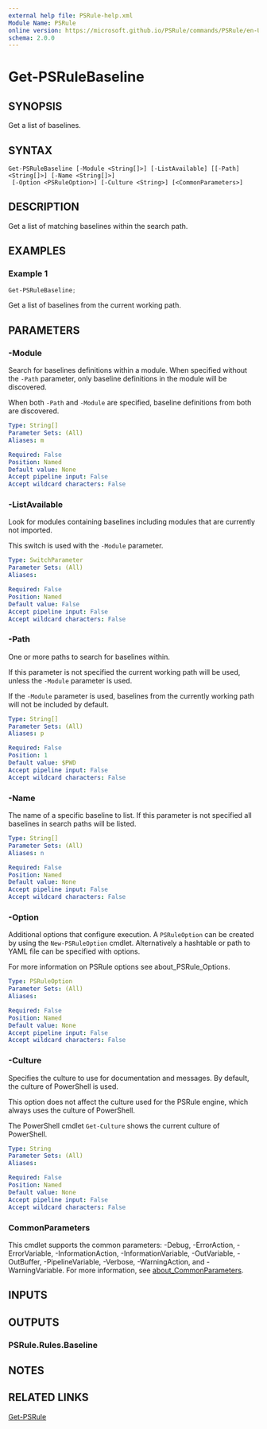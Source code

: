 ```yaml
---
external help file: PSRule-help.xml
Module Name: PSRule
online version: https://microsoft.github.io/PSRule/commands/PSRule/en-US/Get-PSRuleBaseline.html
schema: 2.0.0
---
```


# Get-PSRuleBaseline

## SYNOPSIS

Get a list of baselines.

## SYNTAX

```text
Get-PSRuleBaseline [-Module <String[]>] [-ListAvailable] [[-Path] <String[]>] [-Name <String[]>]
 [-Option <PSRuleOption>] [-Culture <String>] [<CommonParameters>]
```

## DESCRIPTION

Get a list of matching baselines within the search path.

## EXAMPLES

### Example 1

```powershell
Get-PSRuleBaseline;
```

Get a list of baselines from the current working path.

## PARAMETERS

### -Module

Search for baselines definitions within a module.
When specified without the `-Path` parameter, only baseline definitions in the module will be discovered.

When both `-Path` and `-Module` are specified, baseline definitions from both are discovered.

```yaml
Type: String[]
Parameter Sets: (All)
Aliases: m

Required: False
Position: Named
Default value: None
Accept pipeline input: False
Accept wildcard characters: False
```

### -ListAvailable

Look for modules containing baselines including modules that are currently not imported.

This switch is used with the `-Module` parameter.

```yaml
Type: SwitchParameter
Parameter Sets: (All)
Aliases:

Required: False
Position: Named
Default value: False
Accept pipeline input: False
Accept wildcard characters: False
```

### -Path

One or more paths to search for baselines within.

If this parameter is not specified the current working path will be used, unless the `-Module` parameter is used.

If the `-Module` parameter is used, baselines from the currently working path will not be included by default.

```yaml
Type: String[]
Parameter Sets: (All)
Aliases: p

Required: False
Position: 1
Default value: $PWD
Accept pipeline input: False
Accept wildcard characters: False
```

### -Name

The name of a specific baseline to list.
If this parameter is not specified all baselines in search paths will be listed.

```yaml
Type: String[]
Parameter Sets: (All)
Aliases: n

Required: False
Position: Named
Default value: None
Accept pipeline input: False
Accept wildcard characters: False
```

### -Option

Additional options that configure execution.
A `PSRuleOption` can be created by using the `New-PSRuleOption` cmdlet.
Alternatively a hashtable or path to YAML file can be specified with options.

For more information on PSRule options see about_PSRule_Options.

```yaml
Type: PSRuleOption
Parameter Sets: (All)
Aliases:

Required: False
Position: Named
Default value: None
Accept pipeline input: False
Accept wildcard characters: False
```

### -Culture

Specifies the culture to use for documentation and messages. By default, the culture of PowerShell is used.

This option does not affect the culture used for the PSRule engine, which always uses the culture of PowerShell.

The PowerShell cmdlet `Get-Culture` shows the current culture of PowerShell.

```yaml
Type: String
Parameter Sets: (All)
Aliases:

Required: False
Position: Named
Default value: None
Accept pipeline input: False
Accept wildcard characters: False
```

### CommonParameters

This cmdlet supports the common parameters: -Debug, -ErrorAction, -ErrorVariable, -InformationAction, -InformationVariable, -OutVariable, -OutBuffer, -PipelineVariable, -Verbose, -WarningAction, and -WarningVariable. For more information, see [about_CommonParameters](http://go.microsoft.com/fwlink/?LinkID=113216).

## INPUTS

## OUTPUTS

### PSRule.Rules.Baseline

## NOTES

## RELATED LINKS

[Get-PSRule](Get-PSRule.md)
